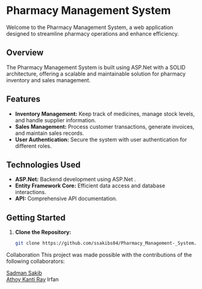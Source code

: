 # Pharmacy Management System

Welcome to the Pharmacy Management System, a web application designed to streamline pharmacy operations and enhance efficiency.

## Overview

The Pharmacy Management System is built using ASP.Net with a SOLID architecture, offering a scalable and maintainable solution for pharmacy inventory and sales management.

## Features

- **Inventory Management:** Keep track of medicines, manage stock levels, and handle supplier information.
- **Sales Management:** Process customer transactions, generate invoices, and maintain sales records.
- **User Authentication:** Secure the system with user authentication for different roles.

## Technologies Used

- **ASP.Net:** Backend development using ASP.Net .
- **Entity Framework Core:** Efficient data access and database interactions.
- **API:** Comprehensive API documentation.


## Getting Started

1. **Clone the Repository:**
   ```bash
   git clone https://github.com/ssakibs04/Pharmacy_Management-_System.git
Collaboration
This project was made possible with the contributions of the following collaborators:

[Sadman Sakib](https://github.com/ssakibs04)<br>
[Athoy Kanti Ray](https://github.com/ATHOY43259)
Irfan
